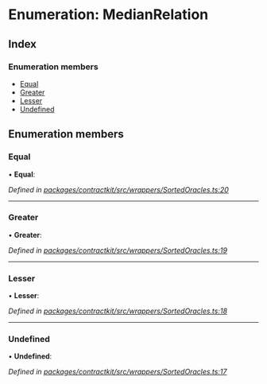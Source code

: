 # Enumeration: MedianRelation

## Index

### Enumeration members

* [Equal](_contractkit_src_wrappers_sortedoracles_.medianrelation.md#equal)
* [Greater](_contractkit_src_wrappers_sortedoracles_.medianrelation.md#greater)
* [Lesser](_contractkit_src_wrappers_sortedoracles_.medianrelation.md#lesser)
* [Undefined](_contractkit_src_wrappers_sortedoracles_.medianrelation.md#undefined)

## Enumeration members

###  Equal

• **Equal**:

*Defined in [packages/contractkit/src/wrappers/SortedOracles.ts:20](https://github.com/celo-org/celo-monorepo/blob/master/packages/contractkit/src/wrappers/SortedOracles.ts#L20)*

___

###  Greater

• **Greater**:

*Defined in [packages/contractkit/src/wrappers/SortedOracles.ts:19](https://github.com/celo-org/celo-monorepo/blob/master/packages/contractkit/src/wrappers/SortedOracles.ts#L19)*

___

###  Lesser

• **Lesser**:

*Defined in [packages/contractkit/src/wrappers/SortedOracles.ts:18](https://github.com/celo-org/celo-monorepo/blob/master/packages/contractkit/src/wrappers/SortedOracles.ts#L18)*

___

###  Undefined

• **Undefined**:

*Defined in [packages/contractkit/src/wrappers/SortedOracles.ts:17](https://github.com/celo-org/celo-monorepo/blob/master/packages/contractkit/src/wrappers/SortedOracles.ts#L17)*
